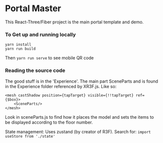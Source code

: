 # Portal Master
This React-Three/Fiber project is the main portal template and demo.

###  To Get up and running locally

```
yarn install  
yarn run build 
```
Then ```yarn run serve``` to see mobile QR code
 
###  Reading the source code

The good stuff is in the 'Experience'.  The main part SceneParts and is found in the Experience folder referenced by XR3F.js.  Like so:

```
<mesh castShadow position={tapTarget} visible={!!tapTarget} ref={$box}>  
    <SceneParts/>   
</mesh> 
```

Look in sceneParts.js to find how it places the model and sets the items to be displayed according to the floor number.

State management:  Uses zustand (by creator of R3F).  Search for: ```import useStore from './state'```